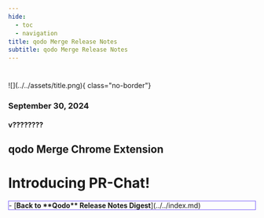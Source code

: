 ```yaml
---
hide:
  - toc
  - navigation
title: qodo Merge Release Notes
subtitle: qodo Merge Release Notes
---
```

#
<div markdown class="centered">
![](../../assets/title.png){ class="no-border"}

### September 30, 2024
#### v????????

<div class="content" markdown>
<div class="bg-black" markdown>

## qodo Merge Chrome Extension
# Introducing **PR-Chat!**

<div class="left-padding" markdown>



<div class="centered" markdown>

<div class="grid cards" style="border: 1px solid #765bfa;" markdown>
- [<b class="green">Back to **Qodo** Release Notes Digest</b>](../../index.md)
</div>

</div>

</div>
</div>
</div>
</div>